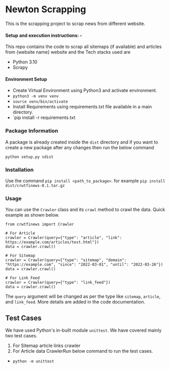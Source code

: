 # Newton Scrapping
This is the scrapping project to scrap news from different website.


#### Setup and execution instructions: - 

This repo contains the code to scrap all sitemaps (if available) and articles from {website name} website and the Tech stacks used are
- Python 3.10
- Scrapy


#### Environment Setup 

- Create Virtual Environment using Python3 and activate environment.
- `python3 -m venv venv`
- `source venv/bin/activate`
- Install Requirements using requirements.txt file available in a main directory.
- `pip install -r requirements.txt

### Package Information
A package is already created inside the `dist` directory and if you want to create a new package after any changes then run the below command
```
python setup.py sdist
```

### Installation

Use the command `pip install <path_to_package>`. for example `pip install dist/crwtfinews-0.1.tar.gz`

### Usage

You can use the `Crawler` class and its `crawl` method to crawl the data.
Quick example as shown below.
```
from crwtfinews import Crawler

# For Article
crawler = Crawler(query={"type": "article", "link": https://example.com/articles/test.html"})
data = crawler.crawl()

# For Sitemap
crawler = Crawler(query={"type": "sitemap", "domain": "https://example.com", "since": "2022-03-01", "until": "2022-03-26"})
data = crawler.crawl()

# For Link Feed
crawler = Crawler(query={"type": "link_feed"})
data = crawler.crawl()
```
The `query` argument will be changed as per the type like `sitemap`, `article`, and `link_feed`. More details are added in the code documentation.

## Test Cases
We have used Python's in-built module `unittest`.
We have covered mainly two test cases.
1. For Sitemap article links crawler
2. For Article data CrawlerRun below command to run the test cases.
- `python -m unittest`
